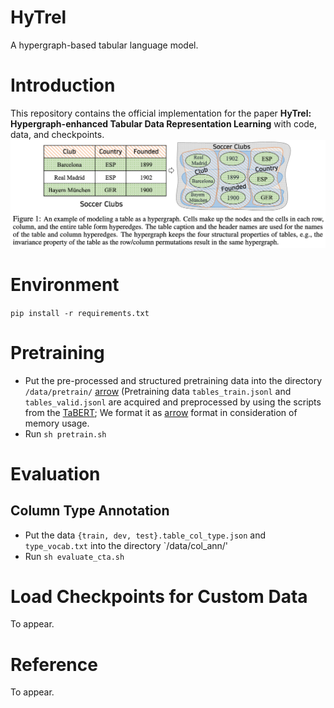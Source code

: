 # HyTrel
A hypergraph-based tabular language model.

# Introduction
This repository contains the official implementation for the paper **HyTrel: Hypergraph-enhanced Tabular Data Representation Learning** with code, data, and checkpoints.
![figure1](figure1.png)


# Environment

`pip install -r requirements.txt`

# Pretraining
- Put the pre-processed and structured pretraining data into the directory `/data/pretrain/` [arrow](https://arrow.apache.org/docs/python/index.html)
  (Pretraining data `tables_train.jsonl` and `tables_valid.jsonl` are acquired and preprocessed by using the scripts from the [TaBERT](https://arrow.apache.org/docs/python/index.html); We format it as [arrow](https://arrow.apache.org/docs/python/index.html) format in consideration of memory usage. 
- Run `sh pretrain.sh`


# Evaluation
## Column Type Annotation
- Put the data `{train, dev, test}.table_col_type.json` and `type_vocab.txt` into the directory `/data/col_ann/'
- Run `sh evaluate_cta.sh`

# Load Checkpoints for Custom Data
To appear.

# Reference
To appear.
